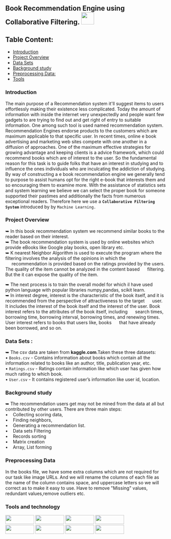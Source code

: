 ## Book Recommendation Engine using Collaborative Filtering. <img src="https://user-images.githubusercontent.com/125151906/224496762-9150fdb0-e860-4f11-b4da-27202fdb154d.png" width="40px;" height="38px;">


## Table Content:
- [Introduction](https://awesomeopensource.com/project/elangosundar/awesome-README-templates)
- [Project Overview](https://awesomeopensource.com/project/elangosundar/awesome-README-templates)
- [Data Sets](https://awesomeopensource.com/project/elangosundar/awesome-README-templates)
- [Background study](https://awesomeopensource.com/project/elangosundar/awesome-README-templates)
- [Preprocessing Data:](https://awesomeopensource.com/project/elangosundar/awesome-README-templates)
- [Tools](https://awesomeopensource.com/project/elangosundar/awesome-README-templates)

### Introduction 
The main purpose of a Recommendation system it'll suggest items to users effortlessly making their existence less complicated. Today the amount of information with inside the internet very unexpectedly and people want few gadgets to are trying to find out and get right of entry to suitable information. One among such tool is used named recommendation system. Recommendation Engines endorse products to the customers which are maximum applicable to that specific user. In recent times, online e book advertising and marketing web sites compete with one another in a diffusion of approaches. One of the maximum effective strategies for growing advantage and keeping clients is a advice framework, which could recommend books which are of interest to the user. So the fundamental reason for this task is to guide folks that have an interest in studying and to influence the ones individuals who are inculcating the addiction of studying. By way of constructing a e book recommendation engine we generally tend to purpose to assist humans opt for the right e-book that interests them and so encouraging them to examine more. With the assistance of statistics sets and system learning we believe we can select the proper book for someone supported their pastimes and additionally the facts from numerous exceptional readers. Therefore here we use a <code><b>Collaborative Filtering System</b></code> introduced by by <code>Machine Learning.</code>

### Project Overview
➥	In this book recommendation system we recommend similar books to the reader based on their interest.<br>
➥	The book recommendation system is used by online websites which provide eBooks like Google play books, open library etc.<br>
➥	K nearest Neighbor Algorithm is used to execute the program where the filtering involves the analysis of the opinions in which the &nbsp;&nbsp;&nbsp;&nbsp;&nbsp;recommendation is provided based on the ratings provided by the users. The quality of the item cannot be analyzed in the content based  &nbsp;&nbsp;&nbsp;&nbsp;&nbsp;filtering. But the it can expose the quality of the item.<br>

➥ The next process is to train the overall model for which iI have used python language with popular libraries numpy,pandas, scikit learn.   
➥ In interest degree, interest is the characteristic of the book itself, and it is recommended from the perspective of attractiveness to the target &nbsp;&nbsp;&nbsp;&nbsp;&nbsp;user. It includes the interest of the book itself and the interest of the user. Book interest refers to the attributes of the book itself, including &nbsp;&nbsp;&nbsp;&nbsp;&nbsp;search times, borrowing time, borrowing interval, borrowing times, and renewing times. User interest refers to books that users like, books &nbsp;&nbsp;&nbsp;&nbsp;&nbsp;that have already been borrowed, and so on.
### Data Sets :
➥	The csv data are taken from <b>kaggle.com</b>.Taken these three datasets:<br>
       • <code>Books.csv</code> - Contains information about books which contain all the information related to books like an author, title, publication year, etc.<br>• <code>Ratings.csv</code> - Ratings contain information like which user has given how much rating to which book.<br>•  <code>User.csv</code> - It contains registered user’s information like user id, location.
       
### Background study   
➥ The recommendation users get may not be mined from the data at all but contributed by other users. There are three main steps:<br>
• &nbsp;&nbsp;	Collecting scoring data, <br>
• &nbsp;&nbsp;	Finding neighbors, <br>
• &nbsp;&nbsp;	Generating a recommendation list.<br>
• &nbsp;&nbsp;	Data sets Filtering<br>
• &nbsp;&nbsp;	Records sorting<br>
• &nbsp;&nbsp;	Matrix creation<br>
• &nbsp;&nbsp;	Array, List forming<br>

### Preprocessing Data 
In the books file, we have some extra columns which are not required for our task like image URLs. And we will rename the columns of each file as the name of the column contains space, and uppercase letters so we will correct as to make it easy to use.
Have to remove "Missing" values, redundant values,remove outliers etc.

### Tools and technology
<p>
<img src="https://img.shields.io/badge/python-3670A0?style=flat-square&logo=python&logoColor=ffdd54" width="90px;" height="28px;">
<img src="https://img.shields.io/badge/flask-%23000.svg?style=flat-square&logo=flask&logoColor=white" width="90px;" height="28px;">
<img src="https://img.shields.io/badge/numpy-%23013243.svg?style=flat-square&logo=numpy&logoColor=white" width="90px;" height="28px;">
<img src="https://img.shields.io/badge/pandas-%23150458.svg?style=flat-square&logo=pandas&logoColor=white" width="90px;" height="28px;"><br>
<img src="https://user-images.githubusercontent.com/125151906/224793907-d220b199-f846-460a-a58c-863a7eafd9d1.png" width="90px;" height="28px;">
<img src="https://user-images.githubusercontent.com/125151906/224793390-61b56d1a-0068-4ec6-9f24-dcb750ee1070.png" width="90px;" height="28px;">
<img src="https://user-images.githubusercontent.com/125151906/224798237-35e56356-6e78-4c31-bbae-f9f7f46f6bc2.png" width="90px;" height="28px;">
<img src="https://img.shields.io/badge/bootstrap-%23563D7C.svg?style=flat-square&logo=bootstrap&logoColor=white" width="90px;" height="28px;">
</p>




